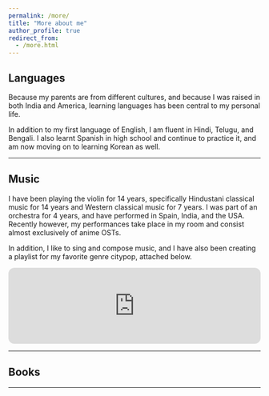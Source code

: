 ```yaml
---
permalink: /more/
title: "More about me"
author_profile: true
redirect_from: 
  - /more.html
---
```


## Languages

Because my parents are from different cultures, and because I was raised in both India and America, learning languages has been central to my personal life. 

In addition to my first language of English, I am fluent in Hindi, Telugu, and Bengali. I also learnt Spanish in high school and continue to practice it, and am now moving on to learning Korean as well.

---

## Music

I have been playing the violin for 14 years, specifically Hindustani classical music for 14 years and Western classical music for 7 years. I was part of an orchestra for 4 years, and have performed in Spain, India, and the USA. Recently however, my performances take place in my room and consist almost exclusively of anime OSTs. 

In addition, I like to sing and compose music, and I have also been creating a playlist for my favorite genre citypop, attached below. 

<iframe style="border-radius:12px" src="https://open.spotify.com/embed/playlist/19vGm9uh50UxDvkX8RSqxQ?utm_source=generator" width="100%" height="152" frameBorder="0" allowfullscreen="" allow="autoplay; clipboard-write; encrypted-media; fullscreen; picture-in-picture" loading="lazy"></iframe>

---

## Books

---

